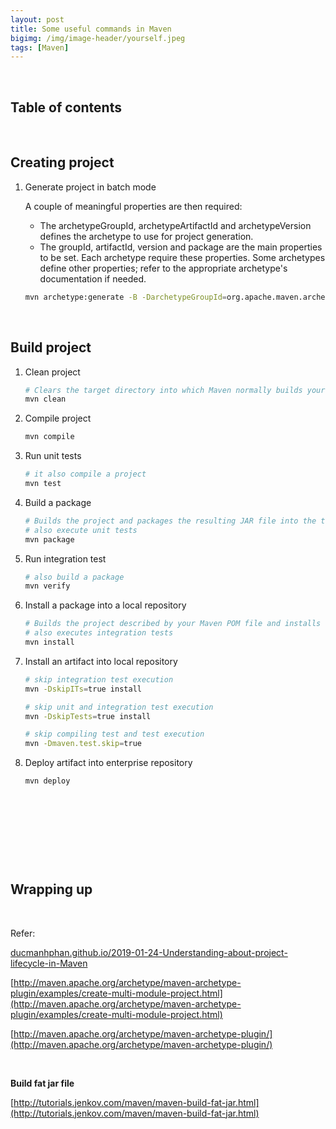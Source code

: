```yaml
---
layout: post
title: Some useful commands in Maven
bigimg: /img/image-header/yourself.jpeg
tags: [Maven]
---
```





<br>

## Table of contents





<br>

## Creating project
1. Generate project in batch mode

    A couple of meaningful properties are then required:
    - The archetypeGroupId, archetypeArtifactId and archetypeVersion defines the archetype to use for project generation.
    - The groupId, artifactId, version and package are the main properties to be set. Each archetype require these properties. Some archetypes define other properties; refer to the appropriate archetype's documentation if needed.

    ```bash
    mvn archetype:generate -B -DarchetypeGroupId=org.apache.maven.archetypes -DarchetypeArtifactId=maven-archetype-quickstart -DarchetypeVersion=1.1 -DgroupId=com.company -DartifactId=project -Dversion=1.0-SNAPSHOT -Dpackage=com.company.project
    ```


<br>

## Build project
1. Clean project

    ```bash
    # Clears the target directory into which Maven normally builds your project.
    mvn clean
    ```

2. Compile project

    ```bash
    mvn compile
    ```

3. Run unit tests

    ```bash
    # it also compile a project
    mvn test
    ```

3. Build a package

    ```bash
    # Builds the project and packages the resulting JAR file into the target directory
    # also execute unit tests
    mvn package
    ```

4. Run integration test

    ```bash
    # also build a package
    mvn verify
    ```

5. Install a package into a local repository

    ```bash
    # Builds the project described by your Maven POM file and installs the resulting artifact (JAR) into your local Maven repository
    # also executes integration tests
    mvn install
    ```

6. Install an artifact into local repository

    ```bash
    # skip integration test execution
    mvn -DskipITs=true install

    # skip unit and integration test execution
    mvn -DskipTests=true install

    # skip compiling test and test execution
    mvn -Dmaven.test.skip=true
    ```

7. Deploy artifact into enterprise repository

    ```bash
    mvn deploy
    ```


<br>

## 




<br>

## 




<br>

## Wrapping up




<br>

Refer:

[ducmanhphan.github.io/2019-01-24-Understanding-about-project-lifecycle-in-Maven](ducmanhphan.github.io/2019-01-24-Understanding-about-project-lifecycle-in-Maven)

[http://maven.apache.org/archetype/maven-archetype-plugin/examples/create-multi-module-project.html](http://maven.apache.org/archetype/maven-archetype-plugin/examples/create-multi-module-project.html)

[http://maven.apache.org/archetype/maven-archetype-plugin/](http://maven.apache.org/archetype/maven-archetype-plugin/)

<br>

**Build fat jar file**

[http://tutorials.jenkov.com/maven/maven-build-fat-jar.html](http://tutorials.jenkov.com/maven/maven-build-fat-jar.html)